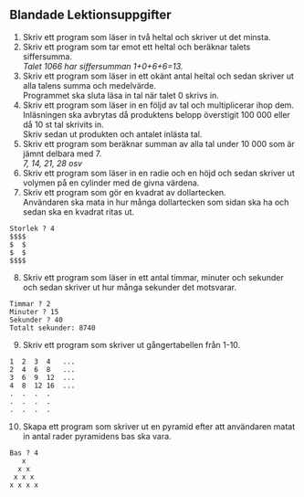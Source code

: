 ## Blandade Lektionsuppgifter


1. Skriv ett program som läser in två heltal och skriver ut det minsta.
2. Skriv ett program som tar emot ett heltal och beräknar talets siffersumma. <br> 
  _Talet 1066 har siffersumman 1+0+6+6=13._
3. Skriv ett program som läser in ett okänt antal heltal och sedan skriver ut alla talens summa och medelvärde. <br> 
  Programmet ska sluta läsa in tal när talet 0 skrivs in.
4. Skriv ett program som läser in en följd av tal och multiplicerar ihop dem. <br>
  Inläsningen ska avbrytas då produktens belopp överstigit 100 000 eller då 10 st tal skrivits in. <br>
  Skriv sedan ut produkten och antalet inlästa tal.
5. Skriv ett program som beräknar summan av alla tal under 10 000 som är jämnt delbara med 7. <br> _7, 14, 21, 28 osv_
6. Skriv ett program som läser in en radie och en höjd och sedan skriver ut volymen på en cylinder med de givna värdena.
7. Skriv ett program som gör en kvadrat av dollartecken. <br>
  Användaren ska mata in hur många dollartecken som sidan ska ha och sedan ska en kvadrat ritas ut.<br>
  ```
  Storlek ? 4
  $$$$
  $  $
  $  $
  $$$$
  ```
8. Skriv ett program som läser in ett antal timmar, minuter och sekunder och sedan skriver ut hur många sekunder det motsvarar.
  ```
  Timmar ? 2
  Minuter ? 15
  Sekunder ? 40
  Totalt sekunder: 8740
  ```
9. Skriv ett program som skriver ut gångertabellen från 1-10.
  ```
  1  2  3  4   ...
  2  4  6  8   ...
  3  6  9  12  ...
  4  8  12 16  ...
  .  .  .  . 
  .  .  .  . 
  .  .  .  .
  ```
10. Skapa ett program som skriver ut en pyramid efter att användaren matat in antal rader pyramidens bas ska vara.
``` 
Bas ? 4
   x
  x x
 x x x
x x x x
```
